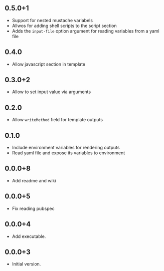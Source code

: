 ## 0.5.0+1
- Support for nested mustache variabels
- Allwos for adding shell scripts to the script section
- Adds the `input-file` option argument for reading variables from a yaml file
## 0.4.0
- Allow javascript section in template
## 0.3.0+2
- Allow to set input value via arguments
## 0.2.0
- Allow `writeMethod` field for template outputs
## 0.1.0
- Include environment variables for rendering outputs
- Read yaml file and expose its variables to environment
## 0.0.0+8
- Add readme and wiki
## 0.0.0+5
- Fix reading pubspec 
## 0.0.0+4
- Add executable.
## 0.0.0+3
- Initial version.

